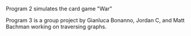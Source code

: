 Program 2 simulates the card game "War"

Program 3 is a group project by Gianluca Bonanno, Jordan C, and Matt Bachman working on traversing graphs.
